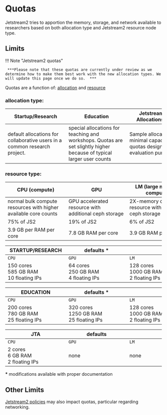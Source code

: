 # Quotas

Jetstream2 tries to apportion the memory, storage, and network available to researchers based on both allocation type and Jetstream2 resource node type.

## Limits

!!! Note "Jetstream2 quotas"

     ***Please note that these quotas are currently under review as we determine how to make them best work with the new allocation types. We will update this page once we do so.  ***

Quotas are a function of: [allocation](#AllocationsType) and [resource](#ResourceType)

### **allocation** type: <a name="AllocationsType"></a>

| <div style="width:180px">Startup/Research</div> | <div style="width:180px">Education</div> | <div style="width:180px">Jetstream Trial Allocations (JTA)</div> |
| --- | --- | --- |
| default allocations for collaborative users in a common research project. | special allocations for teaching and workshops. Quotas are set slightly higher because of typical larger user counts | Sample allocations with minimal capacity quotas designed for evaluation purposes |

### **resource** type: <a name="ResourceType"></a>

| <div style="width:180px">CPU (compute)</div> | <div style="width:180px">GPU | <div style="width:180px">LM (large memory compute)</div> |
| --- | --- | --- |
| normal bulk compute resources with higher available core counts | GPU accelerated resource with additional ceph storage | 2X-memory compute resource with additiona ceph storage|
| 75% of JS2 | 19% of JS2 | 6% of JS2 |
| 3.9  GB per RAM per core | 7.8  GB RAM per core | 3.9  GB RAM per core |


| <div style="width:180px">STARTUP/RESEARCH</div> | <div style="width:180px">defaults **&ast;**<br/></div> | <div style="width:180px"></div> |
| --- | --- | --- |
| `CPU` | `GPU` | `LM` |
| 150 cores<br/>585 GB RAM<br/>10 floating IPs| 64 cores<br/>250 GB RAM<br/>4 floating IPs| 128 cores<br/>1000 GB RAM<br/>2 floating IPs|

| <div style="width:180px">EDUCATION</div> | <div style="width:180px">defaults **&ast;**<br/></div> | <div style="width:180px"></div> |
| --- | --- | --- |
| `CPU` | `GPU` | `LM` |
| 200 cores<br/>780 GB RAM<br/>25 floating IPs | 320 cores<br/>1250 GB RAM<br/>25 floating IPs | 128 cores<br/>1000 GB RAM<br/>2 floating IPs |

| <div style="width:180px">JTA</div> | <div style="width:180px">defaults<br/></div> | <div style="width:180px"></div> |
| --- | --- | --- |
| `CPU` | `GPU` | `LM` |
| 2 cores<br/>6  GB RAM<br/>2 floating IPs | none | none |

**&ast;** modifications available with proper documentation

## Other Limits

[Jetstream2 policies](../general/policies.md) may also impact quotas, particular regarding networking.
